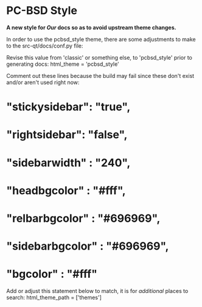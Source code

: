 
PC-BSD Style 
============

**A new style for _Our_ docs so as to avoid upstream theme changes.**

In order to use the pcbsd_style theme, there are some adjustments to make to the src-qt/docs/conf.py file:

Revise this value from 'classic' or something else, to 'pcbsd_style' prior to generating docs:
html_theme = 'pcbsd_style'
                                                              
Comment out these lines because the build may fail since these don't exist and/or aren't used right now:
#    "stickysidebar": "true",
#    "rightsidebar": "false",
#    "sidebarwidth" : "240",
#    "headbgcolor" : "#fff",
#    "relbarbgcolor" : "#696969",
#    "sidebarbgcolor" : "#696969",
#    "bgcolor" : "#fff"

Add or adjust this statement below to match, it is for _additional_ places to search:
html_theme_path = ['themes']
